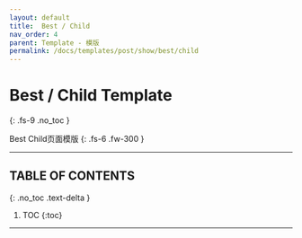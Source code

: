 ```yaml
---
layout: default
title:  Best / Child
nav_order: 4
parent: Template - 模版
permalink: /docs/templates/post/show/best/child
---
```


# Best / Child Template
{: .fs-9 .no_toc }

Best Child页面模版
{: .fs-6 .fw-300 }

---

## TABLE OF CONTENTS
{: .no_toc .text-delta }

1. TOC
{:toc}

---
